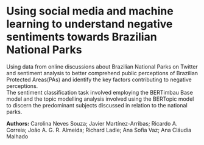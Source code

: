 # Using social media and machine learning to understand negative sentiments towards Brazilian National Parks
Using data from online discussions about Brazilian National Parks on Twitter and sentiment analysis to better comprehend public perceptions of Brazilian Protected Areas(PAs) and identify the key factors contributing to negative perceptions.  
The sentiment classification task involved employing the BERTimbau Base model and the topic modelling analysis involved using the BERTopic model to discern the predominant subjects discussed in relation to the national parks.

**Authors:** Carolina Neves Souza; Javier Martínez-Arribas; Ricardo A. Correia; João A. G. R. Almeida; Richard Ladle; Ana Sofia Vaz; Ana Cláudia Malhado
